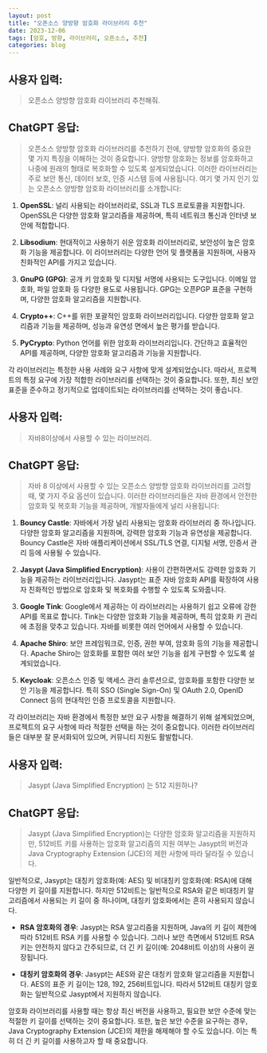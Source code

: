 ```yaml
---
layout: post
title: "오픈소스 양방향 암호화 라이브러리 추천"
date: 2023-12-06
tags: [암호, 방향, 라이브러리, 오픈소스, 추천]
categories: blog
---
```


## 사용자 입력:
> 오픈소스 양방향 암호화 라이브러리 추천해줘.

## ChatGPT 응답:
> 오픈소스 양방향 암호화 라이브러리를 추천하기 전에, 양방향 암호화의 중요한 몇 가지 특징을 이해하는 것이 중요합니다. 양방향 암호화는 정보를 암호화하고 나중에 원래의 형태로 복호화할 수 있도록 설계되었습니다. 이러한 라이브러리는 주로 보안 통신, 데이터 보호, 인증 시스템 등에 사용됩니다. 여기 몇 가지 인기 있는 오픈소스 양방향 암호화 라이브러리를 소개합니다:

1. **OpenSSL**: 널리 사용되는 라이브러리로, SSL과 TLS 프로토콜을 지원합니다. OpenSSL은 다양한 암호화 알고리즘을 제공하며, 특히 네트워크 통신과 인터넷 보안에 적합합니다.

2. **Libsodium**: 현대적이고 사용하기 쉬운 암호화 라이브러리로, 보안성이 높은 암호화 기능을 제공합니다. 이 라이브러리는 다양한 언어 및 플랫폼을 지원하며, 사용자 친화적인 API를 가지고 있습니다.

3. **GnuPG (GPG)**: 공개 키 암호화 및 디지털 서명에 사용되는 도구입니다. 이메일 암호화, 파일 암호화 등 다양한 용도로 사용됩니다. GPG는 오픈PGP 표준을 구현하며, 다양한 암호화 알고리즘을 지원합니다.

4. **Crypto++**: C++를 위한 포괄적인 암호화 라이브러리입니다. 다양한 암호화 알고리즘과 기능을 제공하며, 성능과 유연성 면에서 높은 평가를 받습니다.

5. **PyCrypto**: Python 언어를 위한 암호화 라이브러리입니다. 간단하고 효율적인 API를 제공하며, 다양한 암호화 알고리즘과 기능을 지원합니다.

각 라이브러리는 특정한 사용 사례와 요구 사항에 맞게 설계되었습니다. 따라서, 프로젝트의 특정 요구에 가장 적합한 라이브러리를 선택하는 것이 중요합니다. 또한, 최신 보안 표준을 준수하고 정기적으로 업데이트되는 라이브러리를 선택하는 것이 좋습니다.

## 사용자 입력:
> 자바8이상에서 사용할 수 있는 라이브러리.

## ChatGPT 응답:
> 자바 8 이상에서 사용할 수 있는 오픈소스 양방향 암호화 라이브러리를 고려할 때, 몇 가지 주요 옵션이 있습니다. 이러한 라이브러리들은 자바 환경에서 안전한 암호화 및 복호화 기능을 제공하며, 개발자들에게 널리 사용됩니다:

1. **Bouncy Castle**: 자바에서 가장 널리 사용되는 암호화 라이브러리 중 하나입니다. 다양한 암호화 알고리즘을 지원하며, 강력한 암호화 기능과 유연성을 제공합니다. Bouncy Castle은 자바 애플리케이션에서 SSL/TLS 연결, 디지털 서명, 인증서 관리 등에 사용될 수 있습니다.

2. **Jasypt (Java Simplified Encryption)**: 사용이 간편하면서도 강력한 암호화 기능을 제공하는 라이브러리입니다. Jasypt는 표준 자바 암호화 API를 확장하여 사용자 친화적인 방법으로 암호화 및 복호화를 수행할 수 있도록 도와줍니다.

3. **Google Tink**: Google에서 제공하는 이 라이브러리는 사용하기 쉽고 오류에 강한 API를 목표로 합니다. Tink는 다양한 암호화 기능을 제공하며, 특히 암호화 키 관리에 초점을 맞추고 있습니다. 자바를 비롯한 여러 언어에서 사용할 수 있습니다.

4. **Apache Shiro**: 보안 프레임워크로, 인증, 권한 부여, 암호화 등의 기능을 제공합니다. Apache Shiro는 암호화를 포함한 여러 보안 기능을 쉽게 구현할 수 있도록 설계되었습니다.

5. **Keycloak**: 오픈소스 인증 및 액세스 관리 솔루션으로, 암호화를 포함한 다양한 보안 기능을 제공합니다. 특히 SSO (Single Sign-On) 및 OAuth 2.0, OpenID Connect 등의 현대적인 인증 프로토콜을 지원합니다.

각 라이브러리는 자바 환경에서 특정한 보안 요구 사항을 해결하기 위해 설계되었으며, 프로젝트의 요구 사항에 따라 적절한 선택을 하는 것이 중요합니다. 이러한 라이브러리들은 대부분 잘 문서화되어 있으며, 커뮤니티 지원도 활발합니다.

## 사용자 입력:
> Jasypt (Java Simplified Encryption) 는 512 지원하나?

## ChatGPT 응답:
> Jasypt (Java Simplified Encryption)는 다양한 암호화 알고리즘을 지원하지만, 512비트 키를 사용하는 암호화 알고리즘의 지원 여부는 Jasypt의 버전과 Java Cryptography Extension (JCE)의 제한 사항에 따라 달라질 수 있습니다.

일반적으로, Jasypt는 대칭키 암호화(예: AES) 및 비대칭키 암호화(예: RSA)에 대해 다양한 키 길이를 지원합니다. 하지만 512비트는 일반적으로 RSA와 같은 비대칭키 알고리즘에서 사용되는 키 길이 중 하나이며, 대칭키 암호화에서는 흔히 사용되지 않습니다.

- **RSA 암호화의 경우**: Jasypt는 RSA 알고리즘을 지원하며, Java의 키 길이 제한에 따라 512비트 RSA 키를 사용할 수 있습니다. 그러나 보안 측면에서 512비트 RSA 키는 안전하지 않다고 간주되므로, 더 긴 키 길이(예: 2048비트 이상)의 사용이 권장됩니다.

- **대칭키 암호화의 경우**: Jasypt는 AES와 같은 대칭키 암호화 알고리즘을 지원합니다. AES의 표준 키 길이는 128, 192, 256비트입니다. 따라서 512비트 대칭키 암호화는 일반적으로 Jasypt에서 지원하지 않습니다.

암호화 라이브러리를 사용할 때는 항상 최신 버전을 사용하고, 필요한 보안 수준에 맞는 적절한 키 길이를 선택하는 것이 중요합니다. 또한, 높은 보안 수준을 요구하는 경우, Java Cryptography Extension (JCE)의 제한을 해제해야 할 수도 있습니다. 이는 특히 더 긴 키 길이를 사용하고자 할 때 중요합니다.

